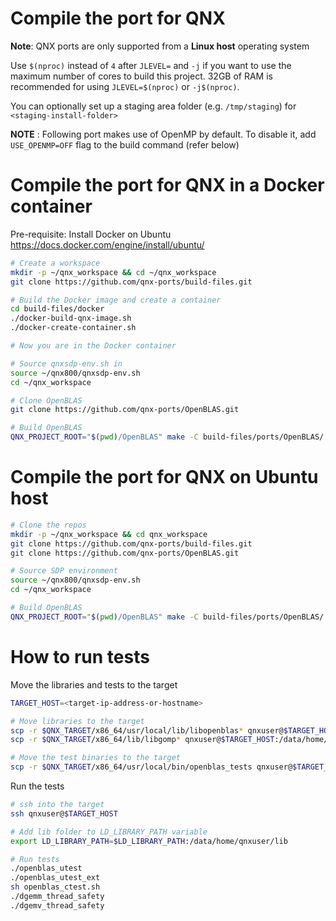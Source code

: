 # Compile the port for QNX

**Note**: QNX ports are only supported from a **Linux host** operating system

Use `$(nproc)` instead of `4` after `JLEVEL=` and `-j` if you want to use the maximum number of cores to build this project.
32GB of RAM is recommended for using `JLEVEL=$(nproc)` or `-j$(nproc)`.

You can optionally set up a staging area folder (e.g. `/tmp/staging`) for `<staging-install-folder>`

**NOTE** : Following port makes use of OpenMP by default. To disable it, add `USE_OPENMP=OFF` flag to the build command (refer below)

# Compile the port for QNX in a Docker container

Pre-requisite: Install Docker on Ubuntu https://docs.docker.com/engine/install/ubuntu/
```bash
# Create a workspace
mkdir -p ~/qnx_workspace && cd ~/qnx_workspace
git clone https://github.com/qnx-ports/build-files.git

# Build the Docker image and create a container
cd build-files/docker
./docker-build-qnx-image.sh
./docker-create-container.sh

# Now you are in the Docker container

# Source qnxsdp-env.sh in
source ~/qnx800/qnxsdp-env.sh
cd ~/qnx_workspace

# Clone OpenBLAS
git clone https://github.com/qnx-ports/OpenBLAS.git

# Build OpenBLAS
QNX_PROJECT_ROOT="$(pwd)/OpenBLAS" make -C build-files/ports/OpenBLAS/ INSTALL_ROOT_nto=<staging-install-folder> USE_INSTALL_ROOT=true install -j4
```

# Compile the port for QNX on Ubuntu host

```bash
# Clone the repos
mkdir -p ~/qnx_workspace && cd qnx_workspace
git clone https://github.com/qnx-ports/build-files.git
git clone https://github.com/qnx-ports/OpenBLAS.git

# Source SDP environment
source ~/qnx800/qnxsdp-env.sh
cd ~/qnx_workspace

# Build OpenBLAS
QNX_PROJECT_ROOT="$(pwd)/OpenBLAS" make -C build-files/ports/OpenBLAS/ INSTALL_ROOT_nto=<staging-install-folder> USE_INSTALL_ROOT=true install -j4
```
# How to run tests

Move the libraries and tests to the target
```bash
TARGET_HOST=<target-ip-address-or-hostname>

# Move libraries to the target
scp -r $QNX_TARGET/x86_64/usr/local/lib/libopenblas* qnxuser@$TARGET_HOST:/data/home/qnxuser/lib
scp -r $QNX_TARGET/x86_64/lib/libgomp* qnxuser@$TARGET_HOST:/data/home/qnxuser/lib

# Move the test binaries to the target
scp -r $QNX_TARGET/x86_64/usr/local/bin/openblas_tests qnxuser@$TARGET_HOST:/data/home/qnxuser/bin
```

Run the tests
```bash
# ssh into the target
ssh qnxuser@$TARGET_HOST

# Add lib folder to LD_LIBRARY_PATH variable
export LD_LIBRARY_PATH=$LD_LIBRARY_PATH:/data/home/qnxuser/lib

# Run tests
./openblas_utest
./openblas_utest_ext
sh openblas_ctest.sh
./dgemm_thread_safety
./dgemv_thread_safety
```
